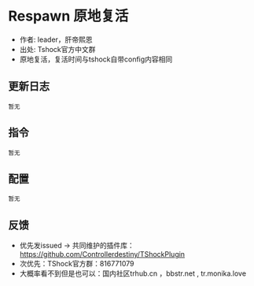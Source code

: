 # Respawn 原地复活

- 作者: leader，肝帝熙恩
- 出处: Tshock官方中文群
- 原地复活，复活时间与tshock自带config内容相同

## 更新日志

```
暂无
```

## 指令

```
暂无
```

## 配置

```
暂无
```

## 反馈
- 优先发issued -> 共同维护的插件库：https://github.com/Controllerdestiny/TShockPlugin
- 次优先：TShock官方群：816771079
- 大概率看不到但是也可以：国内社区trhub.cn ，bbstr.net , tr.monika.love